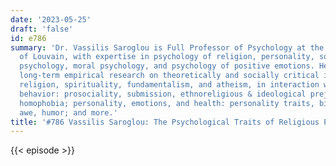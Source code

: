 ```yaml
---
date: '2023-05-25'
draft: 'false'
id: e786
summary: 'Dr. Vassilis Saroglou is Full Professor of Psychology at the UCL-University
  of Louvain, with expertise in psychology of religion, personality, social, and cross-cultural
  psychology, moral psychology, and psychology of positive emotions. He has developed
  long-term empirical research on theoretically and socially critical issues regarding
  religion, spirituality, fundamentalism, and atheism, in interaction with social
  behavior: prosociality, submission, ethnoreligious & ideological prejudice, sexism,
  homophobia; personality, emotions, and health: personality traits, birth order effects,
  awe, humor; and more.'
title: '#786 Vassilis Saroglou: The Psychological Traits of Religious People'
---
```

{{< episode >}}
